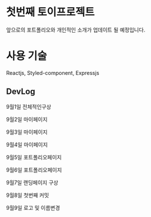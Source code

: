 # 첫번째 토이프로젝트
앞으로의 포트폴리오와 개인적인 소개가 업데이트 될 예정입니다.

# 사용 기술
Reactjs, Styled-component, Expressjs

## DevLog
9월1일 전체적인구상

9월2일 마이페이지

9월3일 마이페이지

9월4일 마이페이지

9월5일 포트폴리오페이지

9월6일 포트폴리오페이지

9월7일 랜딩페이지 구상

9월8일 첫번째 커밋

9월9일 로고 및 이름변경
